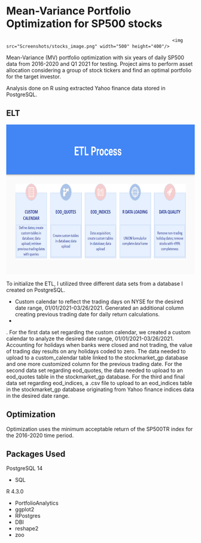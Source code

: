 # Mean-Variance Portfolio Optimization for SP500 stocks
                                                                  <img src="Screenshots/stocks_image.png" width="500" height="400"/>

Mean-Variance (MV) portfolio optimization with six years of daily SP500 data from 2016-2020 and Q1 2021 for testing. Project aims to perform asset allocation considering a group of stock tickers and find an optimal portfolio for the target investor.

Analysis done on R using extracted Yahoo finance data stored in PostgreSQL.

## ELT

<img src="Screenshots/etl_process.png" width="800" height="400" />

To initialize the ETL, I utilized three different data sets from a database I created on PostgreSQL. 
- Custom calendar to reflect the trading days on NYSE for the desired date range, 01/01/2021-03/26/2021. Generated an additional column creating previous trading date for daily return calculations.
- 
. For the first data set regarding the custom calendar, we created a custom calendar to analyze the desired date range, 01/01/2021-03/26/2021. Accounting for holidays when banks were closed and not trading, the value of trading day results on any holidays coded to zero. The data needed to upload to a custom_calendar table linked to the stockmarket_gp database and one more customized column for the previous trading date. For the second data set regarding eod_quotes, the data needed to upload to an eod_quotes table in the stockmarket_gp database. For the third and final data set regarding eod_indices, a .csv file to upload to an eod_indices table in the stockmarket_gp database originating from Yahoo finance indices data in the desired date range.

## Optimization 
Optimization uses the minimum acceptable return of the SP500TR index for the 2016-2020 time period. 






## Packages Used
PostgreSQL 14
- SQL
  
R 4.3.0
- PortfolioAnalytics
- ggplot2
- RPostgres
- DBI
- reshape2
- zoo
